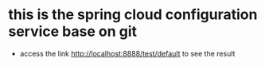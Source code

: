 # this is the spring cloud configuration service base on git
- access the link [http://localhost:8888/test/default](http://localhost:8888/test/default) to see the result

[^1]: before run, copy the files under sample-files folder to another location and execute git init. Then, put the path on application.properties file:   
**spring.cloud.config.server.git.uri=${HOME}/PATH_HERE**